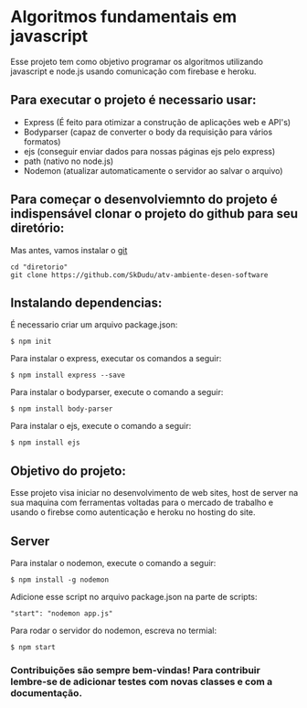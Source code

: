 # Algoritmos fundamentais em javascript

Esse projeto tem como objetivo programar os algoritmos utilizando javascript e node.js usando comunicação com firebase e heroku. 

## Para executar o projeto é necessario usar:
- Express (É feito para otimizar a construção de aplicações web e API's)
- Bodyparser (capaz de converter o body da requisição para vários formatos)
- ejs (conseguir enviar dados para nossas páginas ejs pelo express)
- path (nativo no node.js)
- Nodemon (atualizar automaticamente o servidor ao salvar o arquivo)

## Para começar o desenvolviemnto do projeto é indispensável clonar o projeto do github para seu diretório:
Mas antes, vamos instalar o [git](http://git-scm.com/download/win)

```
cd "diretorio"
git clone https://github.com/SkDudu/atv-ambiente-desen-software

```
## Instalando dependencias:
É necessario criar um arquivo package.json:
```
$ npm init
```

Para instalar o express, executar os comandos a seguir:
```
$ npm install express --save
```

Para instalar o bodyparser, execute o comando a seguir:
```
$ npm install body-parser
```

Para instalar o ejs, execute o comando a seguir:
```
$ npm install ejs
```

## Objetivo do projeto:
Esse projeto visa iniciar no desenvolvimento de web sites, host de server na sua maquina com ferramentas voltadas para o mercado de trabalho e usando o firebse como autenticação e heroku no hosting do site.

## Server
Para instalar o nodemon, execute o comando a seguir:
```
$ npm install -g nodemon
```
Adicione esse script no arquivo package.json na parte de scripts:
```
"start": "nodemon app.js"
```
Para rodar o servidor do nodemon, escreva no termial:
```
$ npm start
```

### Contribuições são sempre bem-vindas! Para contribuir lembre-se de adicionar testes com novas classes e com a documentação.
